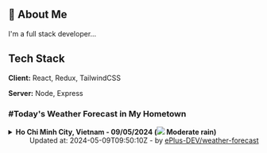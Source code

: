 ## 🚀 About Me
I'm a full stack developer...


## Tech Stack

**Client:** React, Redux, TailwindCSS

**Server:** Node, Express

### #Today's Weather Forecast in My Hometown



<details>
    <summary><b>Ho Chi Minh City, Vietnam - 09/05/2024 (<img src="https://cdn.weatherapi.com/weather/64x64/day/302.png" /> Moderate rain)</b>
    </summary>

    
<table>
    <tr>
        <th>Hour</th>
        <td>00:00</td><td>01:00</td><td>02:00</td><td>03:00</td><td>04:00</td><td>05:00</td><td>06:00</td><td>07:00</td><td>08:00</td><td>09:00</td><td>10:00</td><td>11:00</td><td>12:00</td><td>13:00</td><td>14:00</td><td>15:00</td><td>16:00</td><td>17:00</td><td>18:00</td><td>19:00</td><td>20:00</td><td>21:00</td><td>22:00</td><td>23:00</td>
    </tr>
    <tr>
        <th>Weather</th>
        <td><img src="https://cdn.weatherapi.com/weather/64x64/night/176.png"></img></td><td><img src="https://cdn.weatherapi.com/weather/64x64/night/116.png"></img></td><td><img src="https://cdn.weatherapi.com/weather/64x64/night/353.png"></img></td><td><img src="https://cdn.weatherapi.com/weather/64x64/night/176.png"></img></td><td><img src="https://cdn.weatherapi.com/weather/64x64/night/116.png"></img></td><td><img src="https://cdn.weatherapi.com/weather/64x64/night/176.png"></img></td><td><img src="https://cdn.weatherapi.com/weather/64x64/day/116.png"></img></td><td><img src="https://cdn.weatherapi.com/weather/64x64/day/116.png"></img></td><td><img src="https://cdn.weatherapi.com/weather/64x64/day/113.png"></img></td><td><img src="https://cdn.weatherapi.com/weather/64x64/day/113.png"></img></td><td><img src="https://cdn.weatherapi.com/weather/64x64/day/116.png"></img></td><td><img src="https://cdn.weatherapi.com/weather/64x64/day/122.png"></img></td><td><img src="https://cdn.weatherapi.com/weather/64x64/day/176.png"></img></td><td><img src="https://cdn.weatherapi.com/weather/64x64/day/176.png"></img></td><td><img src="https://cdn.weatherapi.com/weather/64x64/day/116.png"></img></td><td><img src="https://cdn.weatherapi.com/weather/64x64/day/116.png"></img></td><td><img src="https://cdn.weatherapi.com/weather/64x64/day/116.png"></img></td><td><img src="https://cdn.weatherapi.com/weather/64x64/day/176.png"></img></td><td><img src="https://cdn.weatherapi.com/weather/64x64/day/353.png"></img></td><td><img src="https://cdn.weatherapi.com/weather/64x64/night/116.png"></img></td><td><img src="https://cdn.weatherapi.com/weather/64x64/night/116.png"></img></td><td><img src="https://cdn.weatherapi.com/weather/64x64/night/116.png"></img></td><td><img src="https://cdn.weatherapi.com/weather/64x64/night/116.png"></img></td><td><img src="https://cdn.weatherapi.com/weather/64x64/night/116.png"></img></td>
    </tr>
    <tr>
        <th>Condition</th>
        <td width="200px">Patchy rain nearby</td><td width="200px">Partly cloudy</td><td width="200px">Light rain shower</td><td width="200px">Patchy rain nearby</td><td width="200px">Partly Cloudy </td><td width="200px">Patchy rain nearby</td><td width="200px">Partly Cloudy </td><td width="200px">Partly Cloudy </td><td width="200px">Sunny</td><td width="200px">Sunny</td><td width="200px">Partly Cloudy </td><td width="200px">Overcast </td><td width="200px">Patchy rain nearby</td><td width="200px">Patchy rain nearby</td><td width="200px">Partly Cloudy </td><td width="200px">Partly Cloudy </td><td width="200px">Partly Cloudy </td><td width="200px">Patchy rain nearby</td><td width="200px">Light rain shower</td><td width="200px">Partly Cloudy </td><td width="200px">Partly Cloudy </td><td width="200px">Partly Cloudy </td><td width="200px">Partly Cloudy </td><td width="200px">Partly Cloudy </td>
    </tr>
    <tr>
        <th>Temperature</th>
        <td>29.6 °C</td><td>33 °C</td><td>29.1 °C</td><td>28.9 °C</td><td>29.4 °C</td><td>29 °C</td><td>29 °C</td><td>30.1 °C</td><td>31.9 °C</td><td>33.8 °C</td><td>35.6 °C</td><td>37.2 °C</td><td>36.7 °C</td><td>35.7 °C</td><td>35.3 °C</td><td>35.1 °C</td><td>34.2 °C</td><td>33 °C</td><td>30.8 °C</td><td>30.3 °C</td><td>30.1 °C</td><td>30 °C</td><td>29.6 °C</td><td>29.4 °C</td>
    </tr>
    <tr>
        <th>Wind</th>
        <td>16.6 kph</td><td>20.2 kph</td><td>16.6 kph</td><td>15.8 kph</td><td>16.6 kph</td><td>15.5 kph</td><td>15.1 kph</td><td>19.1 kph</td><td>20.9 kph</td><td>20.5 kph</td><td>18.7 kph</td><td>17.6 kph</td><td>18.4 kph</td><td>20.2 kph</td><td>22.7 kph</td><td>22.7 kph</td><td>23.4 kph</td><td>24.1 kph</td><td>19.8 kph</td><td>17.3 kph</td><td>16.9 kph</td><td>18.4 kph</td><td>18.4 kph</td><td>17.3 kph</td>
    </tr>
</table>

</details>

<div align="right">
    Updated at: 2024-05-09T09:50:10Z - by <a target="_blank"
        href="https://github.com/ePlus-DEV/weather-forecast">ePlus-DEV/weather-forecast</a>
</div>